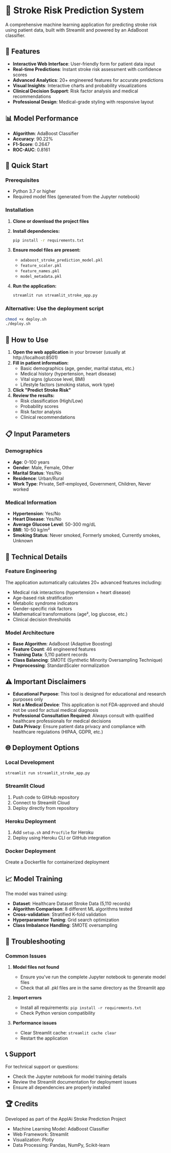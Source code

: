 # 🏥 Stroke Risk Prediction System

A comprehensive machine learning application for predicting stroke risk using patient data, built with Streamlit and powered by an AdaBoost classifier.

## 🎯 Features

- **Interactive Web Interface**: User-friendly form for patient data input
- **Real-time Predictions**: Instant stroke risk assessment with confidence scores
- **Advanced Analytics**: 20+ engineered features for accurate predictions
- **Visual Insights**: Interactive charts and probability visualizations
- **Clinical Decision Support**: Risk factor analysis and medical recommendations
- **Professional Design**: Medical-grade styling with responsive layout

## 📊 Model Performance

- **Algorithm**: AdaBoost Classifier
- **Accuracy**: 90.22%
- **F1-Score**: 0.2647
- **ROC-AUC**: 0.8161

## 🚀 Quick Start

### Prerequisites

- Python 3.7 or higher
- Required model files (generated from the Jupyter notebook)

### Installation

1. **Clone or download the project files**
2. **Install dependencies:**
   ```bash
   pip install -r requirements.txt
   ```

3. **Ensure model files are present:**
   - `adaboost_stroke_prediction_model.pkl`
   - `feature_scaler.pkl`
   - `feature_names.pkl`
   - `model_metadata.pkl`

4. **Run the application:**
   ```bash
   streamlit run streamlit_stroke_app.py
   ```

### Alternative: Use the deployment script
```bash
chmod +x deploy.sh
./deploy.sh
```

## 🏥 How to Use

1. **Open the web application** in your browser (usually at http://localhost:8501)
2. **Fill in patient information:**
   - Basic demographics (age, gender, marital status, etc.)
   - Medical history (hypertension, heart disease)
   - Vital signs (glucose level, BMI)
   - Lifestyle factors (smoking status, work type)
3. **Click "Predict Stroke Risk"**
4. **Review the results:**
   - Risk classification (High/Low)
   - Probability scores
   - Risk factor analysis
   - Clinical recommendations

## 📋 Input Parameters

### Demographics
- **Age**: 0-100 years
- **Gender**: Male, Female, Other
- **Marital Status**: Yes/No
- **Residence**: Urban/Rural
- **Work Type**: Private, Self-employed, Government, Children, Never worked

### Medical Information
- **Hypertension**: Yes/No
- **Heart Disease**: Yes/No
- **Average Glucose Level**: 50-300 mg/dL
- **BMI**: 10-50 kg/m²
- **Smoking Status**: Never smoked, Formerly smoked, Currently smokes, Unknown

## 🔬 Technical Details

### Feature Engineering
The application automatically calculates 20+ advanced features including:
- Medical risk interactions (hypertension + heart disease)
- Age-based risk stratification
- Metabolic syndrome indicators
- Gender-specific risk factors
- Mathematical transformations (age², log glucose, etc.)
- Clinical decision thresholds

### Model Architecture
- **Base Algorithm**: AdaBoost (Adaptive Boosting)
- **Feature Count**: 46 engineered features
- **Training Data**: 5,110 patient records
- **Class Balancing**: SMOTE (Synthetic Minority Oversampling Technique)
- **Preprocessing**: StandardScaler normalization

## ⚠️ Important Disclaimers

- **Educational Purpose**: This tool is designed for educational and research purposes only
- **Not a Medical Device**: This application is not FDA-approved and should not be used for actual medical diagnosis
- **Professional Consultation Required**: Always consult with qualified healthcare professionals for medical decisions
- **Data Privacy**: Ensure patient data privacy and compliance with healthcare regulations (HIPAA, GDPR, etc.)

## 🌐 Deployment Options

### Local Development
```bash
streamlit run streamlit_stroke_app.py
```

### Streamlit Cloud
1. Push code to GitHub repository
2. Connect to Streamlit Cloud
3. Deploy directly from repository

### Heroku Deployment
1. Add `setup.sh` and `Procfile` for Heroku
2. Deploy using Heroku CLI or GitHub integration

### Docker Deployment
Create a Dockerfile for containerized deployment

## 📈 Model Training

The model was trained using:
- **Dataset**: Healthcare Dataset Stroke Data (5,110 records)
- **Algorithm Comparison**: 8 different ML algorithms tested
- **Cross-validation**: Stratified K-fold validation
- **Hyperparameter Tuning**: Grid search optimization
- **Class Imbalance Handling**: SMOTE oversampling

## 🔧 Troubleshooting

### Common Issues

1. **Model files not found**
   - Ensure you've run the complete Jupyter notebook to generate model files
   - Check that all .pkl files are in the same directory as the Streamlit app

2. **Import errors**
   - Install all requirements: `pip install -r requirements.txt`
   - Check Python version compatibility

3. **Performance issues**
   - Clear Streamlit cache: `streamlit cache clear`
   - Restart the application

## 📞 Support

For technical support or questions:
- Check the Jupyter notebook for model training details
- Review the Streamlit documentation for deployment issues
- Ensure all dependencies are properly installed

## 🏆 Credits

Developed as part of the ApplAi Stroke Prediction Project
- Machine Learning Model: AdaBoost Classifier
- Web Framework: Streamlit
- Visualization: Plotly
- Data Processing: Pandas, NumPy, Scikit-learn
